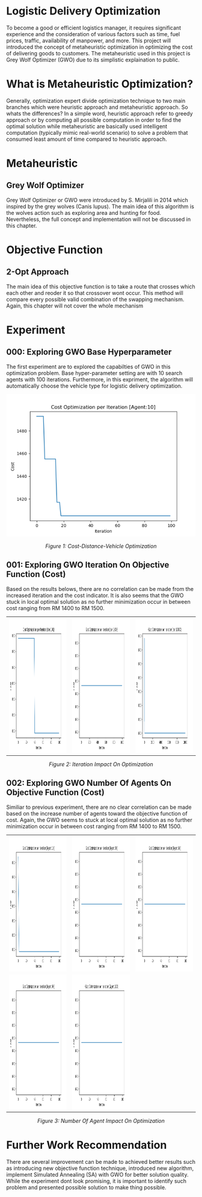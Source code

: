 # Logistic Delivery Optimization
To become a good or efficient logistics manager, it requires significant experience and the consideration of various factors such as time, fuel prices, traffic, availability of manpower, and more. This project will introduced the concept of metaheuristic optimization in optimizing the cost of delivering goods to customers. The metaheuristic used in this project is Grey Wolf Optimizer (GWO) due to its simplistic explaination to public.


# What is Metaheuristic Optimization?
Generally, optimization expert divide optimization technique to two main branches which were heuristic approach and metaheuristic approach. So whats the differences? In a simple word, heuristic approach refer to greedy approach or by computing all possible computation in order to find the optimal solution while metaheuristic are basically used intelligent computation (typically mimic real-world scenario) to solve a problem that consumed least amount of time compared to heuristic approach.


# Metaheuristic
## Grey Wolf Optimizer
Grey Wolf Optimizer or GWO were introduced by S. Mirjalili in 2014 which inspired by the grey wolves (Canis lupus). The main idea of this algorithm is the wolves action such as exploring area and hunting for food. Nevertheless, the full concept and implementation will not be discussed in this chapter.


# Objective Function
## 2-Opt Approach
The main idea of this objective function is to take a route that crosses which each other and reoder it so that crossover wont occur. This method will compare every possible valid combination of the swapping mechanism. Again, this chapter will not cover the whole mechanism


# Experiment

## 000: Exploring GWO Base Hyperparameter

The first experiment are to explored the capabilties of GWO in this optimization problem. Base hyper-parameter setting are with 10 search agents with 100 iterations. Furthermore, in this expriment, the algorithm will automatically choose the vehicle type for logistic delivery optimization.

<p align="center">
  <img src="res/000.png" />
</p>
<p align="center">
    <em>Figure 1: Cost-Distance-Vehicle Optimization</em>
</p>


## 001: Exploring GWO Iteration On Objective Function (Cost)

Based on the results belows, there are no correlation can be made from the increased iteration and the cost indicator. It is also seems that the GWO stuck in local optimal solution as no further minimization occur in between cost ranging from RM 1400 to RM 1500.

<p align="center">
    <table>
        <tr>
            <td><img src="res/001.png" width=360px height=360px></td>
            <td><img src="res/002.png" width=360px height=360px></td>
            <td><img src="res/003.png" width=360px height=360px></td>
        </tr>
    </table>
</p>

<p align="center">
    <em>Figure 2: Iteration Impact On Optimization</em>
</p>


## 002: Exploring GWO Number Of Agents On Objective Function (Cost)

Similiar to previous experiment, there are no clear correlation can be made based on the increase number of agents toward the objective function of cost. Again, the GWO seems to stuck at local optimal solution as no further minimization occur in between cost ranging from RM 1400 to RM 1500.

<p align="center">
    <table>
        <tr>
            <td><img src="res/004.png" width=360px height=360px></td>
            <td><img src="res/005.png" width=360px height=360px></td>
            <td><img src="res/006.png" width=360px height=360px></td>
        </tr>
        <tr>
            <td><img src="res/007.png" width=360px height=360px></td>
            <td><img src="res/008.png" width=360px height=360px></td>
        </tr>
    </table>
</p>

<p align="center">
    <em>Figure 3: Number Of Agent Impact On Optimization</em>
</p>


# Further Work Recommendation
There are several improvement can be made to achieved better results such as introducing new objective function technique, introduced new algorithm, implement Simulated Annealing (SA) with GWO for better solution quality. While the experiment dont look promising, it is important to identify such problem and presented possible solution to make thing possible.
